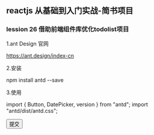 ## reactjs 从基础到入门实战-简书项目

### lession 26 借助前端组件库优化todolist项目

1.ant Design 官网

https://ant.design/index-cn

2.安装

npm install antd --save

3.使用

import { Button, DatePicker, version } from "antd";
import "antd/dist/antd.css";



<DatePicker />

<Button type="primary">提交</Button>